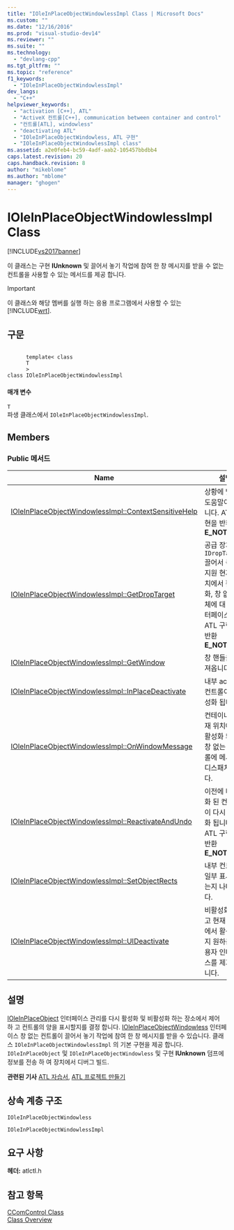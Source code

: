 ```yaml
---
title: "IOleInPlaceObjectWindowlessImpl Class | Microsoft Docs"
ms.custom: ""
ms.date: "12/16/2016"
ms.prod: "visual-studio-dev14"
ms.reviewer: ""
ms.suite: ""
ms.technology: 
  - "devlang-cpp"
ms.tgt_pltfrm: ""
ms.topic: "reference"
f1_keywords: 
  - "IOleInPlaceObjectWindowlessImpl"
dev_langs: 
  - "C++"
helpviewer_keywords: 
  - "activation [C++], ATL"
  - "ActiveX 컨트롤[C++], communication between container and control"
  - "컨트롤[ATL], windowless"
  - "deactivating ATL"
  - "IOleInPlaceObjectWindowless, ATL 구현"
  - "IOleInPlaceObjectWindowlessImpl class"
ms.assetid: a2e0feb4-bc59-4adf-aab2-105457bbdbb4
caps.latest.revision: 20
caps.handback.revision: 8
author: "mikeblome"
ms.author: "mblome"
manager: "ghogen"
---
```

# IOleInPlaceObjectWindowlessImpl Class
[!INCLUDE[vs2017banner](../../assembler/inline/includes/vs2017banner.md)]

이 클래스는 구현  **IUnknown** 및 끌어서 놓기 작업에 참여 한 창 메시지를 받을 수 없는 컨트롤을 사용할 수 있는 메서드를 제공 합니다.  
  
> [!IMPORTANT]
>  이 클래스와 해당 멤버를 실행 하는 응용 프로그램에서 사용할 수 있는 [!INCLUDE[wrt](../../atl/reference/includes/wrt_md.md)].  
  
## 구문  
  
```  
  
      template< class   
      T  
      >  
class IOleInPlaceObjectWindowlessImpl  
```  
  
#### 매개 변수  
 `T`  
 파생 클래스에서 `IOleInPlaceObjectWindowlessImpl`.  
  
## Members  
  
### Public 메서드  
  
|Name|설명|  
|----------|--------|  
|[IOleInPlaceObjectWindowlessImpl::ContextSensitiveHelp](../Topic/IOleInPlaceObjectWindowlessImpl::ContextSensitiveHelp.md)|상황에 맞는 도움말이 있습니다.  ATL 구현을 반환  **E\_NOTIMPL**.|  
|[IOleInPlaceObjectWindowlessImpl::GetDropTarget](../Topic/IOleInPlaceObjectWindowlessImpl::GetDropTarget.md)|공급 장치는 `IDropTarget` 끌어서 놓기를 지원 현재 위치에서 활성화, 창 없는 개체에 대 한 인터페이스.  ATL 구현을 반환  **E\_NOTIMPL**.|  
|[IOleInPlaceObjectWindowlessImpl::GetWindow](../Topic/IOleInPlaceObjectWindowlessImpl::GetWindow.md)|창 핸들을 가져옵니다.|  
|[IOleInPlaceObjectWindowlessImpl::InPlaceDeactivate](../Topic/IOleInPlaceObjectWindowlessImpl::InPlaceDeactivate.md)|내부 activex 컨트롤이 비활성화 됩니다.|  
|[IOleInPlaceObjectWindowlessImpl::OnWindowMessage](../Topic/IOleInPlaceObjectWindowlessImpl::OnWindowMessage.md)|컨테이너를 현재 위치에서 활성화 되는 창 없는 컨트롤에 메시지를 디스패치합니다.|  
|[IOleInPlaceObjectWindowlessImpl::ReactivateAndUndo](../Topic/IOleInPlaceObjectWindowlessImpl::ReactivateAndUndo.md)|이전에 비활성화 된 컨트롤이 다시 활성화 됩니다.  ATL 구현을 반환  **E\_NOTIMPL**.|  
|[IOleInPlaceObjectWindowlessImpl::SetObjectRects](../Topic/IOleInPlaceObjectWindowlessImpl::SetObjectRects.md)|내부 컨트롤의 일부 표시 되는지 나타냅니다.|  
|[IOleInPlaceObjectWindowlessImpl::UIDeactivate](../Topic/IOleInPlaceObjectWindowlessImpl::UIDeactivate.md)|비활성화 하 고 현재 위치에서 활성화를 지 원하는 사용자 인터페이스를 제거 합니다.|  
  
## 설명  
 [IOleInPlaceObject](http://msdn.microsoft.com/library/windows/desktop/ms692646) 인터페이스 관리를 다시 활성화 및 비활성화 하는 장소에서 제어 하 고 컨트롤의 양을 표시할지를 결정 합니다.  [IOleInPlaceObjectWindowless](http://msdn.microsoft.com/library/windows/desktop/ms687304) 인터페이스 창 없는 컨트롤이 끌어서 놓기 작업에 참여 한 창 메시지를 받을 수 있습니다.  클래스 `IOleInPlaceObjectWindowlessImpl` 의 기본 구현을 제공 합니다. `IOleInPlaceObject` 및 `IOleInPlaceObjectWindowless` 및 구현  **IUnknown** 덤프에 정보를 전송 하 여 장치에서 디버그 빌드.  
  
 **관련된 기사** [ATL 자습서](../../atl/active-template-library-atl-tutorial.md),  [ATL 프로젝트 만들기](../../atl/reference/creating-an-atl-project.md)  
  
## 상속 계층 구조  
 `IOleInPlaceObjectWindowless`  
  
 `IOleInPlaceObjectWindowlessImpl`  
  
## 요구 사항  
 **헤더:**  atlctl.h  
  
## 참고 항목  
 [CComControl Class](../../atl/reference/ccomcontrol-class.md)   
 [Class Overview](../../atl/atl-class-overview.md)